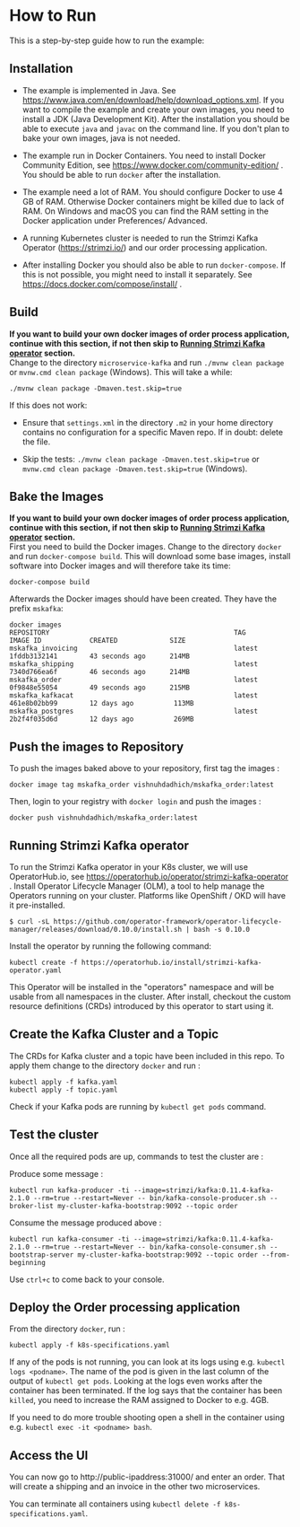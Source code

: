 # How to Run

This is a step-by-step guide how to run the example:

## Installation

* The example is implemented in Java. See
   https://www.java.com/en/download/help/download_options.xml. 
   If you want to compile the example and create your own images, you need to install a JDK (Java
   Development Kit). After the installation you should be able to execute
   `java` and `javac` on the command line. If you don't plan to bake your own images, java is not needed.

* The example run in Docker Containers. You need to install Docker
  Community Edition, see https://www.docker.com/community-edition/
  . You should be able to run `docker` after the installation.

* The example need a lot of RAM. You should configure Docker to use 4
  GB of RAM. Otherwise Docker containers might be killed due to lack
  of RAM. On Windows and macOS you can find the RAM setting in the
  Docker application under Preferences/ Advanced.

* A running Kubernetes cluster is needed to run the Strimzi Kafka Operator (https://strimzi.io/) and our order processing application.
  
* After installing Docker you should also be able to run
  `docker-compose`. If this is not possible, you might need to install
  it separately. See https://docs.docker.com/compose/install/ .

## Build

**If you want to build your own docker images of order process application, continue with this section, if not then skip to [Running Strimzi Kafka operator](#running-strimzi-kafka-operator) section.**   
Change to the directory `microservice-kafka` and run `./mvnw clean
package` or `mvnw.cmd clean package` (Windows). This will take a while:

```
./mvnw clean package -Dmaven.test.skip=true
```
If this does not work:

* Ensure that `settings.xml` in the directory `.m2` in your home
directory contains no configuration for a specific Maven repo. If in
doubt: delete the file.

* Skip the tests: `./mvnw clean package -Dmaven.test.skip=true` or
  `mvnw.cmd clean package -Dmaven.test.skip=true` (Windows).

## Bake the Images

**If you want to build your own docker images of order process application, continue with this section, if not then skip to [Running Strimzi Kafka operator](#running-strimzi-kafka-operator) section.**    
First you need to build the Docker images. Change to the directory
`docker` and run `docker-compose build`. This will download some base
images, install software into Docker images and will therefore take
its time:
```
docker-compose build
```
Afterwards the Docker images should have been created. They have the prefix
`mskafka`:

```
docker images 
REPOSITORY                                              TAG                 IMAGE ID            CREATED             SIZE
mskafka_invoicing                                       latest              1fddb3132141        43 seconds ago      214MB
mskafka_shipping                                        latest              7340d766ea6f        46 seconds ago      214MB
mskafka_order                                           latest              0f9848e55054        49 seconds ago      215MB
mskafka_kafkacat                                        latest              461e8b02bb99        12 days ago          113MB
mskafka_postgres                                        latest              2b2f4f035d6d        12 days ago          269MB
```

## Push the images to Repository

To push the images baked above to your repository, first tag the images :
```
docker image tag mskafka_order vishnuhdadhich/mskafka_order:latest
```
Then, login to your registry with `docker login` and push the images :
```
docker push vishnuhdadhich/mskafka_order:latest
```

## Running Strimzi Kafka operator

To run the Strimzi Kafka operator in your K8s cluster, we will use OperatorHub.io, 
see https://operatorhub.io/operator/strimzi-kafka-operator . 
Install Operator Lifecycle Manager (OLM), a tool to help manage the Operators running on your cluster. Platforms like OpenShift / OKD will have it pre-installed.
```
$ curl -sL https://github.com/operator-framework/operator-lifecycle-manager/releases/download/0.10.0/install.sh | bash -s 0.10.0
```
Install the operator by running the following command:
```
kubectl create -f https://operatorhub.io/install/strimzi-kafka-operator.yaml
```

This Operator will be installed in the "operators" namespace and will be usable from all namespaces in the cluster. After install, checkout the custom resource definitions (CRDs) introduced by this operator to start using it.

## Create the Kafka Cluster and a Topic

The CRDs for Kafka cluster and a topic have been included in this repo. To apply them change to the directory `docker` and run :
```
kubectl apply -f kafka.yaml
kubectl apply -f topic.yaml
```
Check if your Kafka pods are running by `kubectl get pods` command.

## Test the cluster 

Once all the required pods are up, commands to test the cluster are :

Produce some message :
```
kubectl run kafka-producer -ti --image=strimzi/kafka:0.11.4-kafka-2.1.0 --rm=true --restart=Never -- bin/kafka-console-producer.sh --broker-list my-cluster-kafka-bootstrap:9092 --topic order
```

Consume the message produced above :
```
kubectl run kafka-consumer -ti --image=strimzi/kafka:0.11.4-kafka-2.1.0 --rm=true --restart=Never -- bin/kafka-console-consumer.sh --bootstrap-server my-cluster-kafka-bootstrap:9092 --topic order --from-beginning
```

Use `ctrl+c` to come back to your console.

## Deploy the Order processing application

From the directory `docker`, run :
```
kubectl apply -f k8s-specifications.yaml
```
If any of the pods is not running, you can look at its logs using
e.g.  `kubectl logs <podname>`. The name of the pod is
given in the last column of the output of `kubectl get pods`. Looking at the
logs even works after the container has been
terminated. If the log says that the container has been `killed`, you
need to increase the RAM assigned to Docker to e.g. 4GB.
  
If you need to do more trouble shooting open a shell in the container
using e.g. `kubectl exec -it <podname> bash`.

## Access the UI

You can now go to http://public-ipaddress:31000/ and enter an order. That will
create a shipping and an invoice in the other two microservices.

You can terminate all containers using `kubectl delete -f k8s-specifications.yaml`.
